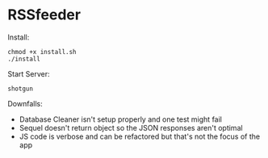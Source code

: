 # RSSfeeder

Install:
```
chmod +x install.sh
./install
```

Start Server:
```
shotgun
```

Downfalls:

- Database Cleaner isn't setup properly and one test might fail
- Sequel doesn't return object so the JSON responses aren't optimal
- JS code is verbose and can be refactored but that's not the focus of the app
